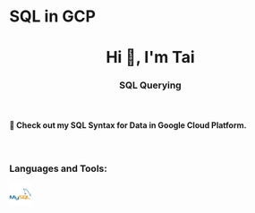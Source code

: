 # SQL in GCP
<h1 align="center">Hi 👋, I'm Tai</h1>
<h3 align="center"> SQL Querying </h3>
<br/>
<h4>  🌱 Check out my SQL Syntax for Data in Google Cloud Platform.</h4>
</p>
<br/>
<h3 align="left">Languages and Tools:</h3>
<p align="left">  <a href="https://www.mysql.com/" target="_blank" rel="noreferrer"> <img src="https://raw.githubusercontent.com/devicons/devicon/master/icons/mysql/mysql-original-wordmark.svg" alt="mysql" width="40" height="40"/> </a></p>  

